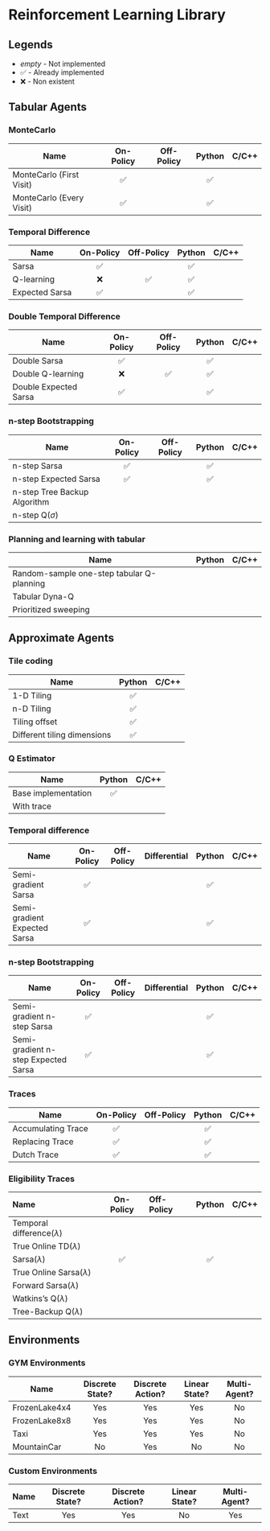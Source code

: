 # Reinforcement Learning Library

## Legends

* *empty* - Not implemented
* ✅ - Already implemented
* ❌ - Non existent

## Tabular Agents

### MonteCarlo


| Name | On-Policy | Off-Policy | Python | C/C++ |
| - | :-: | :-: | :-: | :-: |
| MonteCarlo (First Visit) | ✅ |   | ✅ |   |
| MonteCarlo (Every Visit) | ✅ |   | ✅ |   |

### Temporal Difference


| Name | On-Policy | Off-Policy | Python | C/C++ |
| - | :-: | :-: | :-: | :-: |
| Sarsa | ✅ |   | ✅ |   |
| Q-learning | ❌ | ✅ | ✅ |   |
| Expected Sarsa | ✅ |   | ✅ |   |

### Double Temporal Difference


| Name | On-Policy | Off-Policy | Python | C/C++ |
| - | :-: | :-: | :-: | :-: |
| Double Sarsa | ✅ |   | ✅ |   |
| Double Q-learning | ❌ | ✅ | ✅ |   |
| Double Expected Sarsa | ✅ |   | ✅ |   |

### n-step Bootstrapping


| Name | On-Policy | Off-Policy | Python | C/C++ |
| - | :-: | :-: | :-: | :-: |
| n-step Sarsa | ✅ |   | ✅ |   |
| n-step Expected Sarsa | ✅ |   | ✅ |   |
| n-step Tree Backup Algorithm |   |   |   |   |
| n-step Q$(\sigma)$ |   |   |   |   |

### Planning and learning with tabular


| Name | Python | C/C++ |
| - | :-: | :-: |
| Random-sample one-step tabular Q-planning |   |   |
| Tabular Dyna-Q |   |   |
| Prioritized sweeping |   |   |

## Approximate Agents

### Tile coding


| Name | Python | C/C++ |
| - | :-: | :-: |
| 1-D Tiling | ✅ |   |
| n-D Tiling | ✅ |   |
| Tiling offset | ✅ |   |
| Different tiling dimensions | ✅ |   |

### Q Estimator


| Name | Python | C/C++ |
| - | :-: | :-: |
| Base implementation | ✅ |   |
| With trace |   |   |

### Temporal difference


| Name | On-Policy | Off-Policy | Differential | Python | C/C++ |
| - | :-: | :-: | :-: | :-: | :-: |
| Semi-gradient Sarsa | ✅ |   |   | ✅ |   |
| Semi-gradient Expected Sarsa | ✅ |   |   | ✅ |   |

### n-step Bootstrapping


| Name | On-Policy | Off-Policy | Differential | Python | C/C++ |
| - | :-: | :-: | :-: | :-: | :-: |
| Semi-gradient n-step Sarsa | ✅ |   |   | ✅ |   |
| Semi-gradient n-step Expected Sarsa | ✅ |   |   | ✅ |   |

### Traces


| Name | On-Policy | Off-Policy | Python | C/C++ |
| - | :-: | :-: | :-: | :-: |
| Accumulating Trace | ✅ |   | ✅ |   |
| Replacing Trace | ✅ |   | ✅ |   |
| Dutch Trace | ✅ |   | ✅ |   |

### Eligibility Traces


| Name | On-Policy | Off-Policy | Python | C/C++ |
| :- | :-: | :- | :-: | :-: |
| Temporal difference$(\lambda)$ |   |   |   |   |
| True Online TD$(\lambda)$ |   |   |   |   |
| Sarsa$(\lambda)$ |  ✅ |   | ✅  |   |
| True Online Sarsa$(\lambda)$ |   |   |   |   |
| Forward Sarsa$(\lambda)$ |   |   |   |   |
| Watkins’s Q$(\lambda)$ |   |   |   |   |
| Tree-Backup Q$(\lambda)$ |   |   |   |   |

## Environments

### GYM Environments


| Name | Discrete State? | Discrete Action? | Linear State? | Multi-Agent? |
| - | :-: | :-: | :-: | :-: |
| FrozenLake4x4 | Yes | Yes | Yes | No |
| FrozenLake8x8 | Yes | Yes | Yes | No |
| Taxi | Yes | Yes | Yes | No |
| MountainCar | No | Yes | No | No |

### Custom Environments


| Name | Discrete State? | Discrete Action? | Linear State? | Multi-Agent? |
| - | :-: | :-: | :-: | :-: |
| Text | Yes | Yes | No | Yes |
